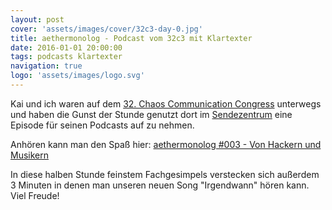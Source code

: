 ```yaml
---
layout: post
cover: 'assets/images/cover/32c3-day-0.jpg'
title: aethermonolog - Podcast vom 32c3 mit Klartexter 
date: 2016-01-01 20:00:00
tags: podcasts klartexter
navigation: true
logo: 'assets/images/logo.svg'
---
```


Kai und ich waren auf dem [32. Chaos Communication Congress](https://events.ccc.de/category/32c3/) unterwegs und haben die Gunst der Stunde genutzt dort im [Sendezentrum](http://das-sendezentrum.de/) eine Episode für seinen Podcasts auf zu nehmen.

<!-- more -->

Anhören kann man den Spaß hier:
[aethermonolog #003 - Von Hackern und Musikern](http://aethermonolog.de/episode-003.html)

In diese halben Stunde feinstem Fachgesimpels verstecken sich außerdem 3 Minuten in denen man unseren neuen Song "Irgendwann" hören kann. Viel Freude!
